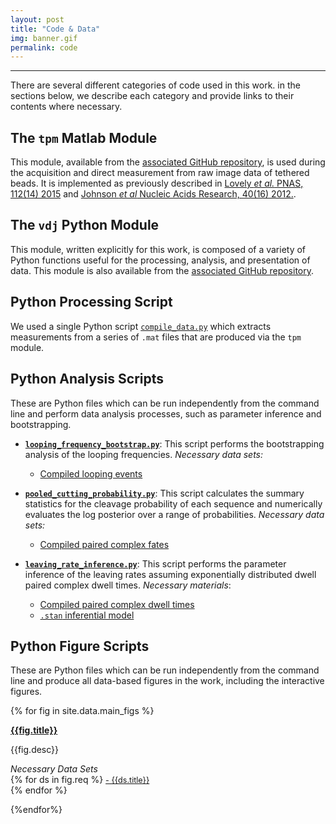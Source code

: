 ```yaml
---
layout: post
title: "Code & Data"
img: banner.gif
permalink: code
---
```


---

There are several different categories of code used in this work. in the sections below, we describe each category and provide links to their contents where necessary.

## The `tpm` Matlab Module
This module, available from the [associated GitHub
repository](https://github.com/rpgroup-pboc/vdj_recombination), is used
during the acquisition and direct measurement from raw image data of
tethered beads. It is implemented as previously described in [Lovely *et
al.* PNAS, 112(14) 2015](https://www.pnas.org/content/112/14/E1715) and
[Johnson *et al* Nucleic Acids Research, 40(16)
2012.](https://academic.oup.com/nar/article/40/16/7728/1028173).

## The `vdj` Python Module
This module, written explicitly for this work, is composed of a variety of
Python functions useful for the processing, analysis, and presentation of
data. This module is also available from the [associated GitHub
repository](https://github.com/rpgroup-pboc/vdj_recombination).

## Python Processing Script

We used a single Python script
[`compile_data.py`]({{site.baseurl}}/code/processing/compile_data.py) which
extracts measurements from a series of `.mat` files that are produced via the
`tpm` module.

## Python Analysis Scripts
These are Python files which can be run independently from the command line
and perform data analysis processes, such as parameter inference and
bootstrapping. 

* [**`looping_frequency_bootstrap.py`**]({{site.baseurl}}/code/analysis/looping_frequency_bootstrap.py): This script performs the bootstrapping analysis of the looping frequencies. *Necessary data sets:*
    + [Compiled looping events]({{site.baseurl}}/data/compiled_looping_events.csv)

* [**`pooled_cutting_probability.py`**]({{site.baseurl}}/code/analysis/pooled_cutting_probability.py): This script calculates the summary statistics for the cleavage probability of each sequence and numerically evaluates the log posterior over a range of probabilities. *Necessary data sets:* 
    + [Compiled paired complex fates]({{site.baseurl}}/data/compiled_bead_fates.csv)

* [**`leaving_rate_inference.py`**]({{site.baseurl}}/code/analysis/leaving_rate_inference.py): This script performs the parameter inference of the leaving rates assuming exponentially distributed dwell paired complex dwell times. *Necessary materials*: 
    + [Compiled paired complex dwell times]({{site.baseurl}}/data/compiled_dwell_times.csv)
    + [`.stan` inferential model]({{site.baseurl}}/code/stan/expon_dwell_model.stan)


## Python Figure Scripts 
These are Python files which can be run independently from the command line and produce all data-based figures in the work, including the interactive figures. 


{% for fig in site.data.main_figs %}
<article class="post">

<a class="post-thumbnail" style="background-image: url({{site.baseurl}}/assets/img/{{fig.pic}})" href="{{site.baseurl}}/figures/{{fig.pdf}}"> </a>

<div class="post-content">
<b class="post-title"><a href="{{site.baseurl}}/code/figures/{{fig.file}}">{{fig.title}}</a></b>
<p> {{fig.desc}}</p>

<i>Necessary Data Sets </i><br/>
{% for ds in fig.req %}
<a style="font-size: 0.9em;" href="{{site.baseurl}}/data/{{ds.dataset}}"> - {{ds.title}} </a><br/>
{% endfor %}
</div>
</article>
{%endfor%}